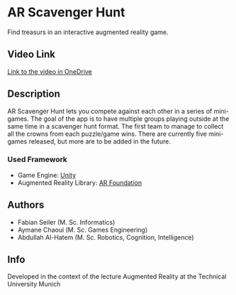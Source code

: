 # AR Scavenger Hunt

Find treasurs in an interactive augmented reality game.

## Video Link
[Link to the video in OneDrive](https://1drv.ms/v/s!AmttIWcmi_pN8FAdGbnpPbdtpwcm)

## Description

AR Scavenger Hunt lets you compete against each other in a series of mini-games. The goal of the app is to have multiple groups playing outside at the same time in a scavenger hunt format. The first team to manage to collect all the crowns from each puzzle/game wins. There are currently five mini-games released, but more are to be added in the future.

### Used Framework

* Game Engine: [Unity](https://unity.com/)
* Augmented Reality Library: [AR Foundation](https://unity.com/de/unity/features/arfoundation) 

## Authors

* Fabian Seiler (M. Sc. Informatics)
* Aymane Chaoui (M. Sc. Games Engineering)
* Abdullah Al-Hatem (M. Sc. Robotics, Cognition, Intelligence) 

## Info
Developed in the context of the lecture Augmented Reality at the Technical University Munich
